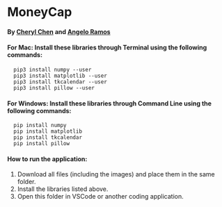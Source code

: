 # MoneyCap
#### By [Cheryl Chen](https://github.com/cherhchen) and [Angelo Ramos](https://github.com/reittaa)
#### For Mac: Install these libraries through Terminal using the following commands:
```
  pip3 install numpy --user
  pip3 install matplotlib --user
  pip3 install tkcalendar --user
  pip3 install pillow --user
```
#### For Windows: Install these libraries through Command Line using the following commands:
```
  pip install numpy
  pip install matplotlib
  pip install tkcalendar
  pip install pillow
```
#### How to run the application: 
1. Download all files (including the images) and place them in the same folder.
2. Install the libraries listed above.
3. Open this folder in VSCode or another coding application.